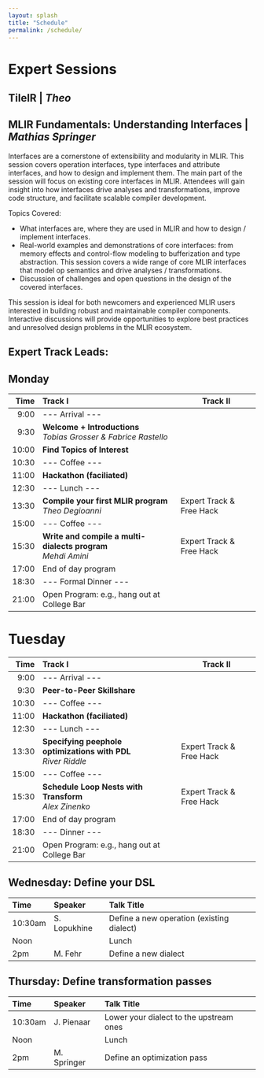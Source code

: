 ```yaml
---
layout: splash
title: "Schedule"
permalink: /schedule/
---
```


# Expert Sessions

## TileIR | *Theo*

## MLIR Fundamentals: Understanding Interfaces | *Mathias Springer*

Interfaces are a cornerstone of extensibility and modularity in MLIR. This session covers operation interfaces, type interfaces and attribute interfaces, and how to design and implement them. The main part of the session will focus on existing core interfaces in MLIR. Attendees will gain insight into how interfaces drive analyses and transformations, improve code structure, and facilitate scalable compiler development.

Topics Covered:

- What interfaces are, where they are used in MLIR and how to design / implement interfaces.
- Real-world examples and demonstrations of core interfaces: from memory effects and control-flow modeling to bufferization and type abstraction. This session covers a wide range of core MLIR interfaces that model op semantics and drive analyses / transformations.
- Discussion of challenges and open questions in the design of the covered interfaces.

This session is ideal for both newcomers and experienced MLIR users interested in building robust and maintainable compiler components. Interactive discussions will provide opportunities to explore best practices and unresolved design problems in the MLIR ecosystem.
## Expert Track Leads:

## Monday

| Time  |  Track I                                                            | Track II                 |
|-----: |:------------------------------------------------------------------- | ------------------------ |
|  9:00 | --- Arrival ---                                                     |                          |
|  9:30 | **Welcome + Introductions** <br>*Tobias Grosser & Fabrice Rastello* |                          |
| 10:00 | **Find Topics of Interest**                                         |                          |
| 10:30 | --- Coffee ---                                                      |                          |
| 11:00 | **Hackathon (faciliated)**                                          |                          |
| 12:30 | --- Lunch ---                                                       |                          |
| 13:30 | **Compile your first MLIR program** <br> *Theo Degioanni*           | Expert Track & Free Hack |
| 15:00 | --- Coffee ---                                                      |                          |
| 15:30 | **Write and compile a multi-dialects program** <br> *Mehdi Amini*   | Expert Track & Free Hack |
| 17:00 | End of day program                                                  |                          |
| 18:30 | --- Formal Dinner ---                                               |                          |
| 21:00 | Open Program: e.g., hang out at College Bar                         |                          |

# Tuesday

| Time  |  Track I                                                            | Track II                 |
|-----: |:------------------------------------------------------------------- | ------------------------ |
|  9:00 | --- Arrival ---                                                     |                          |
|  9:30 | **Peer-to-Peer Skillshare**                                         |                          |
| 10:30 | --- Coffee ---                                                      |                          |
| 11:00 | **Hackathon (faciliated)**                                          |                          |
| 12:30 | --- Lunch ---                                                       |                          |
| 13:30 | **Specifying peephole optimizations with PDL** <br> *River Riddle*           | Expert Track & Free Hack |
| 15:00 | --- Coffee ---                                                      |                          |
| 15:30 | **Schedule Loop Nests with Transform** <br> *Alex Zinenko*   | Expert Track & Free Hack |
| 17:00 | End of day program                                                  |                          |
| 18:30 | --- Dinner ---                                               |                          |
| 21:00 | Open Program: e.g., hang out at College Bar                         |                          |


## Wednesday: Define your DSL

| Time    | Speaker             | Talk Title                                  |
|:--------|:--------------------|:--------------------------------------------|
| 10:30am | S. Lopukhine         | Define a new operation (existing dialect)   |
| Noon    |                     | Lunch                                       |
| 2pm     | M. Fehr              | Define a new dialect                        |

## Thursday: Define transformation passes

| Time    | Speaker             | Talk Title                                  |
|:--------|:--------------------|:--------------------------------------------|
| 10:30am | J. Pienaar           | Lower your dialect to the upstream ones     |
| Noon    |                     | Lunch                                       |
| 2pm     | M. Springer          | Define an optimization pass                 |
